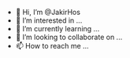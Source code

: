 - 👋 Hi, I’m @JakirHos
- 👀 I’m interested in ...
- 🌱 I’m currently learning ...
- 💞️ I’m looking to collaborate on ...
- 📫 How to reach me ...

<!---
JakirHos/JakirHos is a ✨ special ✨ repository because its `README.md` (this file) appears on your GitHub profile.
You can click the Preview link to take a look at your changes.
--->
